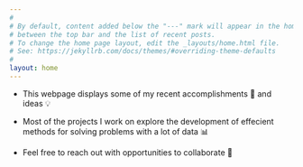 ```yaml
---
#
# By default, content added below the "---" mark will appear in the home page
# between the top bar and the list of recent posts.
# To change the home page layout, edit the _layouts/home.html file.
# See: https://jekyllrb.com/docs/themes/#overriding-theme-defaults
#
layout: home
---
```


- This webpage displays some of my recent accomplishments 🎉 and ideas 💡

- Most of the projects I work on explore the development of effecient methods for solving problems with a lot of data 📊

- Feel free to reach out with opportunities to collaborate 🤝

